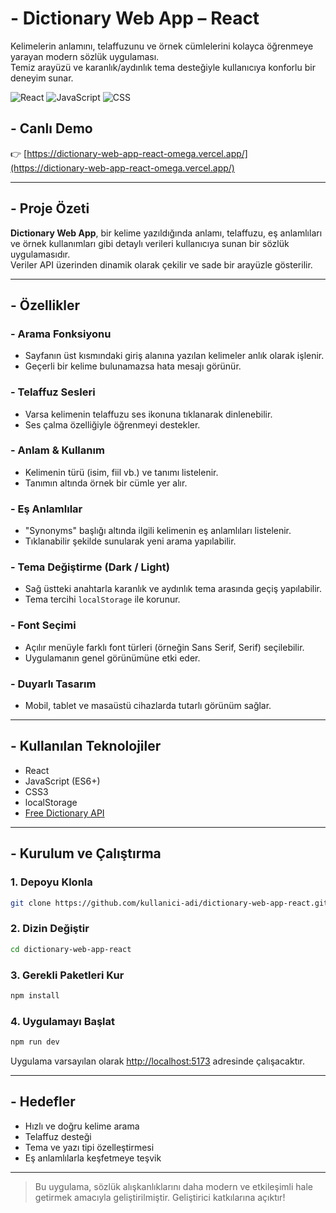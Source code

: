 # - Dictionary Web App – React

Kelimelerin anlamını, telaffuzunu ve örnek cümlelerini kolayca öğrenmeye yarayan modern sözlük uygulaması.  
Temiz arayüzü ve karanlık/aydınlık tema desteğiyle kullanıcıya konforlu bir deneyim sunar.

![React](https://img.shields.io/badge/React-20232A?style=for-the-badge&logo=react)
![JavaScript](https://img.shields.io/badge/JavaScript-F7DF1E?style=for-the-badge&logo=javascript)
![CSS](https://img.shields.io/badge/CSS-1572B6?style=for-the-badge&logo=css3)

## - Canlı Demo

👉 [https://dictionary-web-app-react-omega.vercel.app/](https://dictionary-web-app-react-omega.vercel.app/)

---

## - Proje Özeti

**Dictionary Web App**, bir kelime yazıldığında anlamı, telaffuzu, eş anlamlıları ve örnek kullanımları gibi detaylı verileri kullanıcıya sunan bir sözlük uygulamasıdır.  
Veriler API üzerinden dinamik olarak çekilir ve sade bir arayüzle gösterilir.

---

## - Özellikler

### - Arama Fonksiyonu

- Sayfanın üst kısmındaki giriş alanına yazılan kelimeler anlık olarak işlenir.
- Geçerli bir kelime bulunamazsa hata mesajı görünür.

### - Telaffuz Sesleri

- Varsa kelimenin telaffuzu ses ikonuna tıklanarak dinlenebilir.
- Ses çalma özelliğiyle öğrenmeyi destekler.

### - Anlam & Kullanım

- Kelimenin türü (isim, fiil vb.) ve tanımı listelenir.
- Tanımın altında örnek bir cümle yer alır.

### - Eş Anlamlılar

- "Synonyms" başlığı altında ilgili kelimenin eş anlamlıları listelenir.
- Tıklanabilir şekilde sunularak yeni arama yapılabilir.

### - Tema Değiştirme (Dark / Light)

- Sağ üstteki anahtarla karanlık ve aydınlık tema arasında geçiş yapılabilir.
- Tema tercihi `localStorage` ile korunur.

### - Font Seçimi

- Açılır menüyle farklı font türleri (örneğin Sans Serif, Serif) seçilebilir.
- Uygulamanın genel görünümüne etki eder.

### - Duyarlı Tasarım

- Mobil, tablet ve masaüstü cihazlarda tutarlı görünüm sağlar.

---

## - Kullanılan Teknolojiler

- React  
- JavaScript (ES6+)  
- CSS3  
- localStorage  
- [Free Dictionary API](https://dictionaryapi.dev)

---

## - Kurulum ve Çalıştırma

### 1. Depoyu Klonla

```bash
git clone https://github.com/kullanici-adi/dictionary-web-app-react.git
```

### 2. Dizin Değiştir

```bash
cd dictionary-web-app-react
```

### 3. Gerekli Paketleri Kur

```bash
npm install
```

### 4. Uygulamayı Başlat

```bash
npm run dev
```

Uygulama varsayılan olarak [http://localhost:5173](http://localhost:5173) adresinde çalışacaktır.

---

## - Hedefler

- Hızlı ve doğru kelime arama  
- Telaffuz desteği  
- Tema ve yazı tipi özelleştirmesi  
- Eş anlamlılarla keşfetmeye teşvik  

---

> Bu uygulama, sözlük alışkanlıklarını daha modern ve etkileşimli hale getirmek amacıyla geliştirilmiştir. Geliştirici katkılarına açıktır!
